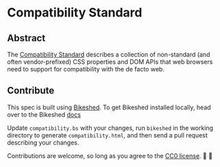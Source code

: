 # Compatibility Standard

## Abstract

The [Compatibility Standard](https://compat.spec.whatwg.org/) describes a collection of non-standard (and often vendor-prefixed) CSS properties and DOM APIs that web browsers need to support for compatibility with the de facto web.

## Contribute

This spec is built using [Bikeshed](https://github.com/tabatkins/bikeshed). To get Bikeshed installed locally, head over to the Bikeshed [docs](https://github.com/tabatkins/bikeshed/blob/prespec/docs/install.md)

Update `compatibility.bs` with your changes, run `bikeshed` in the working directory to generate `compatibility.html`, and then send a pull request describing your changes.

Contributions are welcome, so long as you agree to the [CC0 license](LICENSE). :rainbow: :stars:

